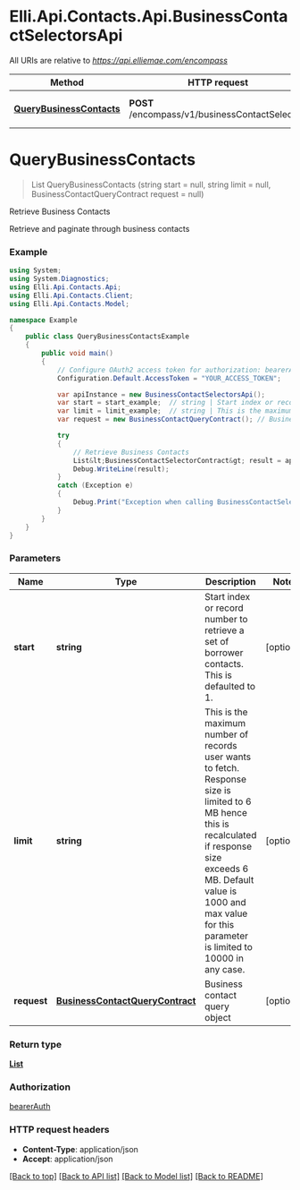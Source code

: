 # Elli.Api.Contacts.Api.BusinessContactSelectorsApi

All URIs are relative to *https://api.elliemae.com/encompass*

Method | HTTP request | Description
------------- | ------------- | -------------
[**QueryBusinessContacts**](BusinessContactSelectorsApi.md#querybusinesscontacts) | **POST** /encompass/v1/businessContactSelector/ | Retrieve Business Contacts


<a name="querybusinesscontacts"></a>
# **QueryBusinessContacts**
> List<BusinessContactSelectorContract> QueryBusinessContacts (string start = null, string limit = null, BusinessContactQueryContract request = null)

Retrieve Business Contacts

Retrieve and paginate through business contacts

### Example
```csharp
using System;
using System.Diagnostics;
using Elli.Api.Contacts.Api;
using Elli.Api.Contacts.Client;
using Elli.Api.Contacts.Model;

namespace Example
{
    public class QueryBusinessContactsExample
    {
        public void main()
        {
            // Configure OAuth2 access token for authorization: bearerAuth
            Configuration.Default.AccessToken = "YOUR_ACCESS_TOKEN";

            var apiInstance = new BusinessContactSelectorsApi();
            var start = start_example;  // string | Start index or record number to retrieve a set of borrower contacts. This is defaulted to 1. (optional) 
            var limit = limit_example;  // string | This is the maximum number of records user wants to fetch. Response size is limited to 6 MB hence this is recalculated if response size exceeds 6 MB. Default value is 1000 and max value for this parameter is limited to 10000 in any case. (optional) 
            var request = new BusinessContactQueryContract(); // BusinessContactQueryContract | Business contact query object (optional) 

            try
            {
                // Retrieve Business Contacts
                List&lt;BusinessContactSelectorContract&gt; result = apiInstance.QueryBusinessContacts(start, limit, request);
                Debug.WriteLine(result);
            }
            catch (Exception e)
            {
                Debug.Print("Exception when calling BusinessContactSelectorsApi.QueryBusinessContacts: " + e.Message );
            }
        }
    }
}
```

### Parameters

Name | Type | Description  | Notes
------------- | ------------- | ------------- | -------------
 **start** | **string**| Start index or record number to retrieve a set of borrower contacts. This is defaulted to 1. | [optional] 
 **limit** | **string**| This is the maximum number of records user wants to fetch. Response size is limited to 6 MB hence this is recalculated if response size exceeds 6 MB. Default value is 1000 and max value for this parameter is limited to 10000 in any case. | [optional] 
 **request** | [**BusinessContactQueryContract**](BusinessContactQueryContract.md)| Business contact query object | [optional] 

### Return type

[**List<BusinessContactSelectorContract>**](BusinessContactSelectorContract.md)

### Authorization

[bearerAuth](../README.md#bearerAuth)

### HTTP request headers

 - **Content-Type**: application/json
 - **Accept**: application/json

[[Back to top]](#) [[Back to API list]](../README.md#documentation-for-api-endpoints) [[Back to Model list]](../README.md#documentation-for-models) [[Back to README]](../README.md)

